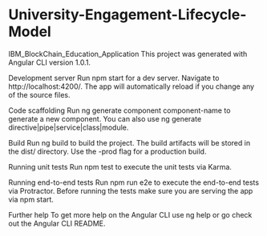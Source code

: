# University-Engagement-Lifecycle-Model
IBM_BlockChain_Education_Application
This project was generated with Angular CLI version 1.0.1.

Development server
Run npm start for a dev server. Navigate to http://localhost:4200/. The app will automatically reload if you change any of the source files.

Code scaffolding
Run ng generate component component-name to generate a new component. You can also use ng generate directive|pipe|service|class|module.

Build
Run ng build to build the project. The build artifacts will be stored in the dist/ directory. Use the -prod flag for a production build.

Running unit tests
Run npm test to execute the unit tests via Karma.

Running end-to-end tests
Run npm run e2e to execute the end-to-end tests via Protractor. Before running the tests make sure you are serving the app via npm start.

Further help
To get more help on the Angular CLI use ng help or go check out the Angular CLI README.
